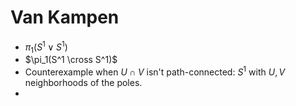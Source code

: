 
# Van Kampen
- $\pi_1(S^1 \vee S^1)$
- $\pi_1(S^1 \cross S^1)$
- Counterexample when $U\cap V$ isn't path-connected: $S^1$ with $U,V$ neighborhoods of the poles.
-
